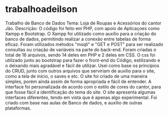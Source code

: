 # trabalhoadeilson
Trabalho de Banco de Dados
Tema: Loja de Roupas e Acessórios do cantor Jão. 
Descrição: O código foi feito em PHP, com apoio de Aplicaçoes como Xampp e Bootstrap. O Xampp foi utilizado como auxílio para a criação do banco de dados, permitindo realizar a conexão entre tabelas de forma eficaz. Foram utilizados métodos "msqli" e "GET e POST" para ser realizado consultas ou criação de variáveis na parte do back-end. Foram criadas o total de 16 arquivos, sendo 14 deles em PHP e 2 deles  em CSS. O css foi utilizado junto ao bootstrap para fazer o front-end do Código, estilizando e o deixando mais agradável e fácil de utilizar. 
Usei como base os princípios do CRUD, junto com outros arquivos que serviriam de auxílio para o site, como a tela de início, o saves e etc. 
O site foi criado de uma maneira simples, porém ainda assim de forma apropriada e fácil de entender. A interface foi personalizada de acordo com o estilo de cores do cantor, para que fosse fácil a identificação do tema do site. O site apresenta algumas interfaces diferentes, tendo em vista que é apenas algo experimental. Foi criado com base nas aulas de Banco de dados, e auxilio de outras plataformas.
